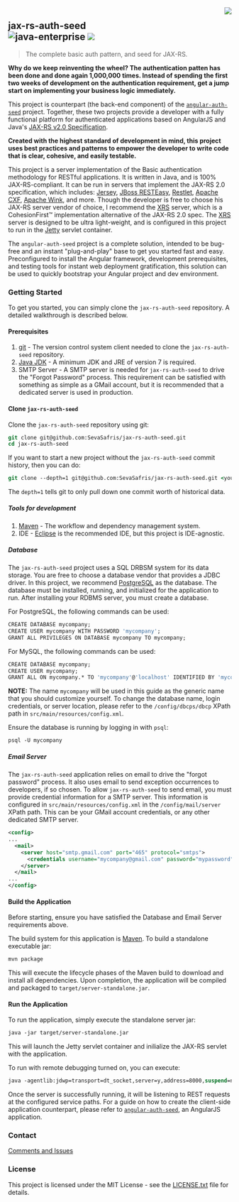 <img src="https://www.cohesionfirst.org/logo.png" align="right"/>

## jax-rs-auth-seed<br>![java-enterprise][java-enterprise] <a href="https://www.cohesionfirst.org/"><img src="https://img.shields.io/badge/CohesionFirst%E2%84%A2--blue.svg"></a>
> The complete basic auth pattern, and seed for JAX-RS.

**Why do we keep reinventing the wheel? The authentication patten has been done and done again 1,000,000 times. Instead of spending the first two weeks of development on the authentication requirement, get a jump start on implementing your business logic immediately.**

This project is counterpart (the back-end component) of the [`angular-auth-seed`][angular-auth-seed] project. Together, these two projects provide a developer with a fully functional platform for authenticated applications based on AngularJS and Java's [JAX-RS v2.0 Specification][jax-rs-spec].

**Created with the highest standard of development in mind, this project uses best practices and patterns to empower the developer to write code that is clear, cohesive, and easily testable.**

This project is a server implementation of the Basic authentication methodology for RESTful applications. It is written in Java, and is 100% JAX-RS-compliant. It can be run in servers that implement the JAX-RS 2.0 specification, which includes: [Jersey][jersey], [JBoss RESTEasy][RESTeasy], [Restlet][restlet], [Apache CXF][apache-cxf], [Apache Wink][apache-wink], and more. Though the developer is free to choose his JAX-RS server vendor of choice, I recommend the [XRS][xrs] server, which is a CohesionFirst™ implementation alternative of the JAX-RS 2.0 spec. The [XRS][xrs] server is designed to be ultra light-weight, and is configured in this project to run in the [Jetty][jetty] servlet container.

The `angular-auth-seed` project is a complete solution, intended to be bug-free and an instant "plug-and-play" base to get you started fast and easy. Preconfigured to install the Angular framework, development prerequisites, and testing tools for instant web deployment gratification, this solution can be used to quickly bootstrap your Angular project and dev environment.

### Getting Started

To get you started, you can simply clone the `jax-rs-auth-seed` repository. A detailed walkthrough is described below.

#### Prerequisites

1. [git][git] - The version control system client needed to clone the `jax-rs-auth-seed` repository.
1. [Java JDK][jdk-download] - A minimum JDK and JRE of version 7 is required.
1. SMTP Server - A SMTP server is needed for `jax-rs-auth-seed` to drive the "Forgot Password" process. This requirement can be satisfied with something as simple as a GMail account, but it is recommended that a dedicated server is used in production.

#### Clone `jax-rs-auth-seed`

Clone the `jax-rs-auth-seed` repository using git:

```tcsh
git clone git@github.com:SevaSafris/jax-rs-auth-seed.git
cd jax-rs-auth-seed
```

If you want to start a new project without the `jax-rs-auth-seed` commit history, then you can do:

```tcsh
git clone --depth=1 git@github.com:SevaSafris/jax-rs-auth-seed.git <your-project-name>
```

The `depth=1` tells git to only pull down one commit worth of historical data.

##### Tools for development

1. [Maven][maven] - The workflow and dependency management system.
1. IDE - [Eclipse][eclipse] is the recommended IDE, but this project is IDE-agnostic.

##### Database

The `jax-rs-auth-seed` project uses a SQL DRBSM system for its data storage. You are free to choose a database vendor that provides a JDBC driver. In this project, we recommend [PostgreSQL][postgresql] as the database. The database must be installed, running, and initialized for the application to run. After installing your RDBMS server, you must create a database.

For PostgreSQL, the following commands can be used:

```tcsh
CREATE DATABASE mycompany;
CREATE USER mycompany WITH PASSWORD 'mycompany';
GRANT ALL PRIVILEGES ON DATABASE mycompany TO mycompany;
```

For MySQL, the following commands can be used:

```tcsh
CREATE DATABASE mycompany;
CREATE USER mycompany;
GRANT ALL ON mycompany.* TO 'mycompany'@'localhost' IDENTIFIED BY 'mycompany';
```

**NOTE:** The name `mycompany` will be used in this guide as the generic name that you should customize yourself. To change the database name, login credentials, or server location, please refer to the `/config/dbcps/dbcp` XPath path in `src/main/resources/config.xml`.

Ensure the database is running by logging in with `psql`:

```tcsh
psql -U mycompany
```

##### Email Server

The `jax-rs-auth-seed` application relies on email to drive the "forgot password" process. It also uses email to send exception occurrences to developers, if so chosen. To allow `jax-rs-auth-seed` to send email, you must provide credential information for a SMTP server. This information is configured in `src/main/resources/config.xml` in the `/config/mail/server` XPath path. This can be your GMail account credentials, or any other dedicated SMTP server.

```xml
<config>
...
  <mail>
    <server host="smtp.gmail.com" port="465" protocol="smtps">
      <credentials username="mycompany@gmail.com" password="mypassword"/>
    </server>
  </mail>
...
</config>
```

#### Build the Application

Before starting, ensure you have satisfied the Database and Email Server requirements above.

The build system for this application is [Maven][maven]. To build a standalone executable jar:

```tcsh
mvn package
```

This will execute the lifecycle phases of the Maven build to download and install all dependencies. Upon completion, the application will be compiled and packaged to `target/server-standalone.jar`.

#### Run the Application

To run the application, simply execute the standalone server jar:

```tcsh
java -jar target/server-standalone.jar
```

This will launch the Jetty servlet container and inilialize the JAX-RS servlet with the application.

To run with remote debugging turned on, you can execute:

```tcsh
java -agentlib:jdwp=transport=dt_socket,server=y,address=8000,suspend=n -jar target/server-standalone.jar 
```

Once the server is successfully running, it will be listening to REST requests at the configured service paths. For a guide on how to create the client-side application counterpart, please refer to [`angular-auth-seed`][angular-auth-seed], an AngularJS application.

### Contact

[Comments and Issues][jax-rs-auth-seed-issues]

### License

This project is licensed under the MIT License - see the [LICENSE.txt](LICENSE.txt) file for details.

[angular-auth-seed]: https://github.com/SevaSafris/angular-auth-seed/
[angular-seed-issues]: https://github.com/SevaSafris/angular-auth-seed/issues
[apache-cxf]: http://cxf.apache.org/
[apache-wink]: https://wink.apache.org/
[eclipse]: https://eclipse.org/
[git]: https://git-scm.com/
[java-enterprise]: https://img.shields.io/badge/java-enterprise-blue.svg
[jax-rs-auth-seed-issues]: https://github.com/SevaSafris/jax-rs-auth-seed/issues
[jax-rs-spec]: http://download.oracle.com/otn-pub/jcp/jaxrs-2_0_rev_A-mrel-eval-spec/jsr339-jaxrs-2.0-final-spec.pdf
[jdk-download]: http://www.oracle.com/technetwork/java/javase/downloads
[jersey]: https://jersey.java.net/
[jetty]: http://www.eclipse.org/jetty/
[maven]: https://maven.apache.org/
[postgresql]: https://www.postgresql.org/
[RESTeasy]: http://resteasy.jboss.org/
[restlet]: https://restlet.com/
[web-container]: https://en.wikipedia.org/wiki/Web_container
[xrs]: https://github.com/SevaSafris/xrs/